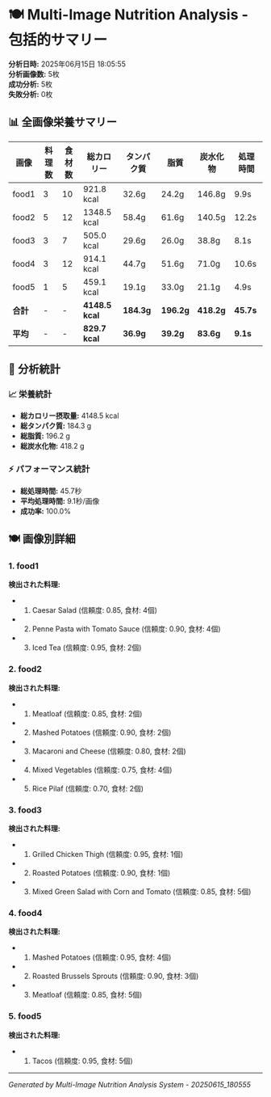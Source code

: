 # 🍽️ Multi-Image Nutrition Analysis - 包括的サマリー

**分析日時:** 2025年06月15日 18:05:55  
**分析画像数:** 5枚  
**成功分析:** 5枚  
**失敗分析:** 0枚  

## 📊 全画像栄養サマリー

| 画像 | 料理数 | 食材数 | 総カロリー | タンパク質 | 脂質 | 炭水化物 | 処理時間 |
|------|--------|--------|------------|------------|------|----------|----------|
| food1 | 3 | 10 | 921.8 kcal | 32.6g | 24.2g | 146.8g | 9.9s |
| food2 | 5 | 12 | 1348.5 kcal | 58.4g | 61.6g | 140.5g | 12.2s |
| food3 | 3 | 7 | 505.0 kcal | 29.6g | 26.0g | 38.8g | 8.1s |
| food4 | 3 | 12 | 914.1 kcal | 44.7g | 51.6g | 71.0g | 10.6s |
| food5 | 1 | 5 | 459.1 kcal | 19.1g | 33.0g | 21.1g | 4.9s |
| **合計** | - | - | **4148.5 kcal** | **184.3g** | **196.2g** | **418.2g** | **45.7s** |
| **平均** | - | - | **829.7 kcal** | **36.9g** | **39.2g** | **83.6g** | **9.1s** |


## 🎯 分析統計

### 📈 栄養統計
- **総カロリー摂取量:** 4148.5 kcal
- **総タンパク質:** 184.3 g
- **総脂質:** 196.2 g
- **総炭水化物:** 418.2 g

### ⚡ パフォーマンス統計
- **総処理時間:** 45.7秒
- **平均処理時間:** 9.1秒/画像
- **成功率:** 100.0%

## 🍽️ 画像別詳細

### 1. food1

**検出された料理:**
- 1. Caesar Salad (信頼度: 0.85, 食材: 4個)
- 2. Penne Pasta with Tomato Sauce (信頼度: 0.90, 食材: 4個)
- 3. Iced Tea (信頼度: 0.95, 食材: 2個)

### 2. food2

**検出された料理:**
- 1. Meatloaf (信頼度: 0.85, 食材: 2個)
- 2. Mashed Potatoes (信頼度: 0.90, 食材: 2個)
- 3. Macaroni and Cheese (信頼度: 0.80, 食材: 2個)
- 4. Mixed Vegetables (信頼度: 0.75, 食材: 4個)
- 5. Rice Pilaf (信頼度: 0.70, 食材: 2個)

### 3. food3

**検出された料理:**
- 1. Grilled Chicken Thigh (信頼度: 0.95, 食材: 1個)
- 2. Roasted Potatoes (信頼度: 0.90, 食材: 1個)
- 3. Mixed Green Salad with Corn and Tomato (信頼度: 0.85, 食材: 5個)

### 4. food4

**検出された料理:**
- 1. Mashed Potatoes (信頼度: 0.95, 食材: 4個)
- 2. Roasted Brussels Sprouts (信頼度: 0.90, 食材: 3個)
- 3. Meatloaf (信頼度: 0.85, 食材: 5個)

### 5. food5

**検出された料理:**
- 1. Tacos (信頼度: 0.95, 食材: 5個)



---
*Generated by Multi-Image Nutrition Analysis System - 20250615_180555*
